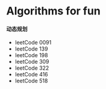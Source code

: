 # **Algorithms for fun**

#### 动态规划

- leetCode 0091
- leetCode 139
- leetCode 198
- leetCode 309
- leetCode 322
- leetCode 416
- leetCode 518